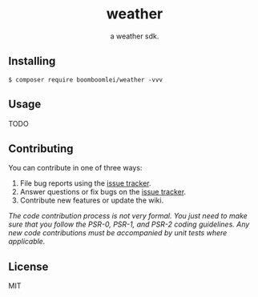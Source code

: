 <h1 align="center"> weather </h1>

<p align="center"> a weather sdk.</p>



## Installing

```shell
$ composer require boomboomlei/weather -vvv
```

## Usage

TODO

## Contributing

You can contribute in one of three ways:

1. File bug reports using the [issue tracker](https://github.com/boomboomlei/weather/issues).
2. Answer questions or fix bugs on the [issue tracker](https://github.com/boomboomlei/weather/issues).
3. Contribute new features or update the wiki.

_The code contribution process is not very formal. You just need to make sure that you follow the PSR-0, PSR-1, and PSR-2 coding guidelines. Any new code contributions must be accompanied by unit tests where applicable._

## License

MIT